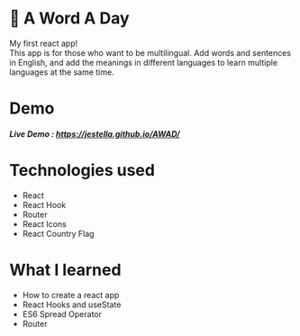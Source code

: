 # 📒 A Word A Day 

My first react app! <br>
This app is for those who want to be multilingual. Add words and sentences in English, and add the meanings in different languages to learn multiple languages at the same time. 


# Demo
##### Live Demo : https://jestella.github.io/AWAD/


# Technologies used
<ul>
<li>React</li>
<li>React Hook</li>
<li>Router</li>
<li>React Icons</li>
<li>React Country Flag</li>
</ul>


# What I learned
<ul>
<li>How to create a react app</li>
<li>React Hooks and useState</li>
<li>ES6 Spread Operator</li>
<li>Router</li>
</ul>


